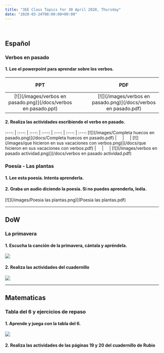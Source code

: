 ```yaml
---
title: "3EE Class Topics for 30 April 2020, Thursday"
date: "2020-03-24T08:00:00+00:00"
---
```


&nbsp;

## Español

### Verbos en pasado

#### 1. Lee el powerpoint para aprendar sobre los verbos.

**PPT** | &nbsp; &nbsp; | &nbsp; &nbsp; | **PDF**
:---: | :---: | :---: | :---:
[![](/images/verbos en pasado.png)](/docs/verbos en pasado.ppt) | &nbsp; &nbsp; | &nbsp; &nbsp; | [![](/images/verbos en pasado.png)](/docs/verbos en pasado.pdf)

#### 2. Realiza las actividades escribiendo el verbo en pasado.

:---: | :---: | :---: | :---: | :---: | :---: | :---:
[![](/images/Completa huecos en pasado.png)](/docs/Completa huecos en pasado.pdf) | &nbsp; &nbsp; | &nbsp; &nbsp; | [![](/images/que hicieron en sus vacaciones con verbos.png)](/docs/que hicieron en sus vacaciones con verbos.pdf) | &nbsp; &nbsp; | &nbsp; &nbsp; |  [![](/images/verbos en pasado actividad.png)](/docs/verbos en pasado actividad.pdf)

### Poesía - Las plantas

#### 1. Lee esta poesía. Intenta aprenderla.

#### 2. Graba un audio diciendo la poesía. Si no puedes aprenderla, leéla.

[![](/images/Poesia las plantas.png)](Poesia las plantas.pdf)

<hr>

## DoW

### La primavera

#### 1. Escucha la canción de la primavera, cántala y apréndela.

[![](/images/primavera.png)](https://rockalingua.com/videos/spring)

#### 2. Realiza las actividades del cuadernillo

[![](/images/w9_2_primavera_0.png)](/docs/w9_2_primavera_0.pdf)

<hr>

## Matematicas

### Tabla del 6 y ejercicios de repaso

#### 1. Aprende y juega con la tabla del 6.

[![](/images/tabla6.png)](https://arbolabc.com/juegos-tablas-de-multiplicar/tabla-del-6)

#### 2. Realiza las actividades de las páginas 19 y 20 del cuadernillo de Rubio


<br/>
<br/>

